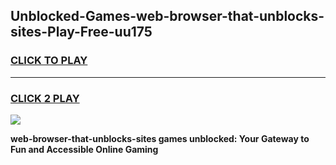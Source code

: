 
## Unblocked-Games-web-browser-that-unblocks-sites-Play-Free-uu175
<h3>
<a href="https://premium76.site?title=web-browser-that-unblocks-sites&ref=21A">CLICK TO PLAY</a></h3>
<hr>

<h3>
<a href="https://premium76.site?title=web-browser-that-unblocks-sites&ref=21A">CLICK 2 PLAY</a>
  
</h3>

<a href="https://premium76.site?title=web-browser-that-unblocks-sites&ref=21A"><img src="https://clearcache.store/games.png"></a>


**web-browser-that-unblocks-sites games unblocked: Your Gateway to Fun and Accessible Online Gaming**
